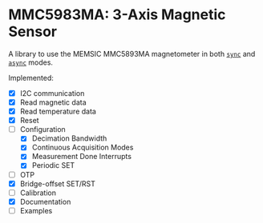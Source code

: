 # MMC5983MA: 3-Axis Magnetic Sensor

A library to use the MEMSIC MMC5893MA magnetometer in both [`sync`](https://docs.rs/embedded-hal/latest/embedded_hal/) and [`async`](https://docs.rs/embedded-hal-async/latest/embedded_hal_async/) modes.

Implemented:
 - [x] I2C communication
 - [x] Read magnetic data
 - [x] Read temperature data
 - [x] Reset
 - [ ] Configuration
   - [x] Decimation Bandwidth
   - [x] Continuous Acquisition Modes
   - [x] Measurement Done Interrupts
   - [x] Periodic SET
 - [ ] OTP
 - [x] Bridge-offset SET/RST
 - [ ] Calibration
 - [x] Documentation
 - [ ] Examples
